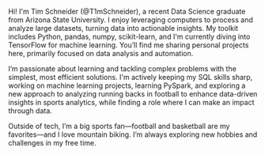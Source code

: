 Hi! I'm Tim Schneider (@T1mSchneider), a recent Data Science graduate from Arizona State University. I enjoy leveraging computers to process and analyze large datasets, turning data into actionable insights. My toolkit includes Python, pandas, numpy, scikit-learn, and I'm currently diving into TensorFlow for machine learning. You’ll find me sharing personal projects here, primarily focused on data analysis and automation.

I’m passionate about learning and tackling complex problems with the simplest, most efficient solutions. I'm actively keeping my SQL skills sharp, working on machine learning projects, learning PySpark, and exploring a new approach to analyzing running backs in football to enhance data-driven insights in sports analytics, while finding a role where I can make an impact through data.

Outside of tech, I’m a big sports fan—football and basketball are my favorites—and I love mountain biking. I’m always exploring new hobbies and challenges in my free time.
<!---
T1mSchneider/T1mSchneider is a ✨ special ✨ repository because its `README.md` (this file) appears on your GitHub profile.
You can click the Preview link to take a look at your changes.
--->

